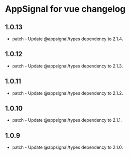 # AppSignal for vue changelog

## 1.0.13

- patch - Update @appsignal/types dependency to 2.1.4.

## 1.0.12

- patch - Update @appsignal/types dependency to 2.1.3.

## 1.0.11

- patch - Update @appsignal/types dependency to 2.1.2.

## 1.0.10

- patch - Update @appsignal/types dependency to 2.1.1.

## 1.0.9

- patch - Update @appsignal/types dependency to 2.1.0.
